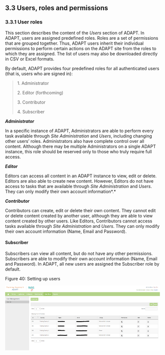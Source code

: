 ## 3.3 Users, roles and permissions <!-- {docsify-ignore} -->

### 3.3.1 User roles <!-- {docsify-ignore} -->

This section describes the content of the *Users* section of ADAPT. In
ADAPT, users are assigned predefined roles. Roles are a set of
permissions that are grouped together. Thus, ADAPT users inherit their
individual permissions to perform certain actions on the ADAPT site from
the roles to which they are assigned. The list of users may also be
downloaded directly in CSV or Excel formats.

By default, ADAPT provides four predefined roles for all authenticated
users (that is, users who are signed in):

> 1\. Administrator
>
> 2\. Editor (forthcoming)
>
> 3\. Contributor
>
> 4\. Subscriber

***Administrator***

In a specific instance of ADAPT, Administrators are able to perform
every task available through *Site Administration* and *Users*,
including changing other users’ roles. Administrators also have complete
control over all content. Although there may be multiple Administrators
on a single ADAPT instance, this role should be reserved only to those
who truly require full access.

***Editor***

Editors can access all content in an ADAPT instance to view, edit or
delete. Editors are also able to create new content. However, Editors do
not have access to tasks that are available through *Site
Administration* and *Users*. They can only modify their own account
information*.*

***Contributor***

Contributors can create, edit or delete their own content. They cannot
edit or delete content created by another user, although they are able
to view content created by other users. Like Editors, Contributors
cannot access tasks available through *Site Administration* and *Users*.
They can only modify their own account information (Name, Email and
Password).

#### Subscriber 

Subscribers can view all content, but do not have any other permissions.
Subscribers are able to modify their own account information (Name,
Email and Password). In ADAPT, all new users are assigned the Subscriber
role by default.

<span id="_Toc7208843" class="anchor"></span>Figure 40: Setting up users

<img src="ADAPTmedia\media\image41.png" style="width:6.26806in;height:2.20319in" />
